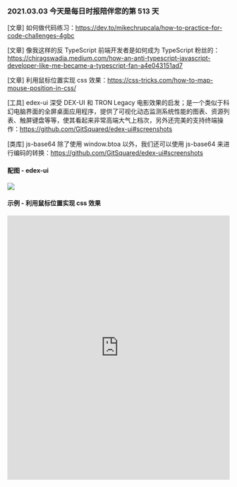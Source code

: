 ### 2021.03.03 今天是每日时报陪伴您的第 513 天

[文章] 如何做代码练习：<https://dev.to/mikechrupcala/how-to-practice-for-code-challenges-4gbc>

[文章] 像我这样的反 TypeScript 前端开发者是如何成为 TypeScript 粉丝的：<https://chiragswadia.medium.com/how-an-anti-typescript-javascript-developer-like-me-became-a-typescript-fan-a4e043151ad7>

[文章] 利用鼠标位置实现 css 效果：<https://css-tricks.com/how-to-map-mouse-position-in-css/>

[工具] edex-ui 深受 DEX-UI 和 TRON Legacy 电影效果的启发；是一个类似于科幻电脑界面的全屏桌面应用程序，提供了可视化动态监测系统性能的图表、资源列表、触屏键盘等等，使其看起来非常高端大气上档次，另外还完美的支持终端操作：<https://github.com/GitSquared/edex-ui#screenshots>

[类库] js-base64 除了使用 window.btoa 以外，我们还可以使用 js-base64 来进行编码的转换：<https://github.com/GitSquared/edex-ui#screenshots>

#### 配图 - edex-ui

![](http://qn.40zhe.com/zaobao/20210303102752.png)

#### 示例 - 利用鼠标位置实现 css 效果

<iframe height="600" src="https://cdpn.io/amit_sheen/fullembedgrid/261df6f09d15a179b63454bb75acc191?animations=run&amp;type=embed" scrolling="no" frameborder="no" allowtransparency="true" loading="lazy" style="width: 100%;">
</iframe>
